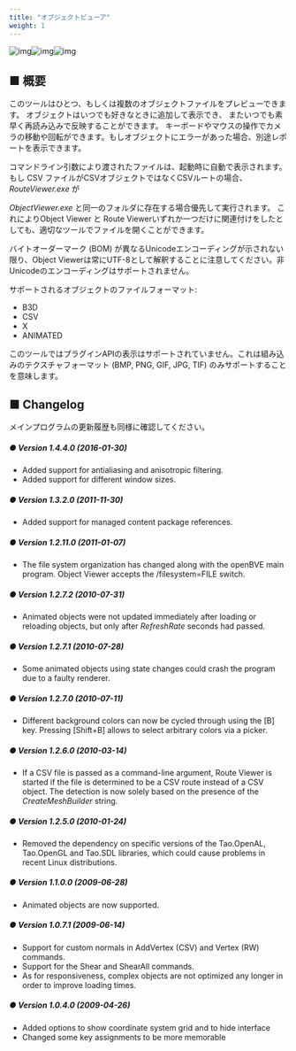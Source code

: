 ```yaml
---
title: "オブジェクトビューア"
weight: 1
---
```


![img](/images/tool_objectviewer_screenshot_1.png)![img](/images/tool_objectviewer_screenshot_2.png)![img](/images/tool_objectviewer_screenshot_3.png)

## ■ 概要

このツールはひとつ、もしくは複数のオブジェクトファイルをプレビューできます。 オブジェクトはいつでも好きなときに追加して表示でき、 またいつでも素早く再読み込みで反映することができます。 キーボードやマウスの操作でカメラの移動や回転ができます。もしオブジェクトにエラーがあった場合、別途レポートを表示できます。

コマンドライン引数により渡されたファイルは、起動時に自動で表示されます。 もし CSV ファイルがCSVオブジェクトではなくCSVルートの場合、 *RouteViewer.exe* が

*ObjectViewer.exe* と同一のフォルダに存在する場合優先して実行されます。  これによりObject Viewer と Route Viewerいずれか一つだけに関連付けをしたとしても、適切なツールでファイルを開くことができます。

バイトオーダーマーク (BOM) が異なるUnicodeエンコーディングが示されない限り、Object Viewerは常にUTF-8として解釈することに注意してください。非Unicodeのエンコーディングはサポートされません。

サポートされるオブジェクトのファイルフォーマット:

- B3D
- CSV
- X
- ANIMATED

このツールではプラグインAPIの表示はサポートされていません。これは組み込みのテクスチャフォーマット (BMP, PNG, GIF, JPG, TIF) のみサポートすることを意味します。

## ■ Changelog

メインプログラムの更新履歴も同様に確認してください。

##### ● Version 1.4.4.0 (2016-01-30)

- Added support for antialiasing and anisotropic filtering.  
- Added support for different window sizes.  

##### ● Version 1.3.2.0 (2011-11-30)

- Added support for managed content package references.  

##### ● Version 1.2.11.0 (2011-01-07)

- The file system organization has changed along with the openBVE main program. Object Viewer accepts the /filesystem=FILE switch.

##### ● Version 1.2.7.2 (2010-07-31)

- Animated objects were not updated immediately after loading or reloading objects, but only after *RefreshRate* seconds had passed.

##### ● Version 1.2.7.1 (2010-07-28)

- Some animated objects using state changes could crash the program due to a faulty renderer.

##### ● Version 1.2.7.0 (2010-07-11)

- Different background colors can now be cycled through using the [B] key. Pressing [Shift+B] allows to select arbitrary colors via a picker.

##### ● Version 1.2.6.0 (2010-03-14)

- If a CSV file is passed as a command-line argument, Route Viewer is started if the file is determined to be a CSV route instead of a CSV object. The detection is now solely based on the presence of the *CreateMeshBuilder* string.

##### ● Version 1.2.5.0 (2010-01-24)

- Removed the dependency on specific versions of the Tao.OpenAL, Tao.OpenGL and Tao.SDL libraries, which could cause problems in recent Linux distributions.

##### ● Version 1.1.0.0 (2009-06-28)

- Animated objects are now supported.  

##### ● Version 1.0.7.1 (2009-06-14)

- Support for custom normals in AddVertex (CSV) and Vertex (RW) commands.
- Support for the Shear and ShearAll commands.
- As for responsiveness, complex objects are not optimized any longer in order to improve loading times.

##### ● Version 1.0.4.0 (2009-04-26)

- Added options to show coordinate system grid and to hide interface
- Changed some key assignments to be more memorable
